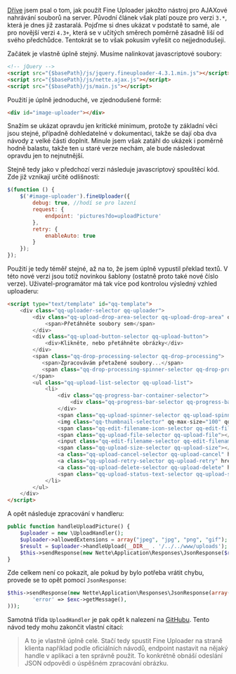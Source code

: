 [Dříve](ajax-upload-souboru-v-nette-pomoci-fine-uploaderu) jsem psal o tom, jak použít Fine Uploader jakožto nástroj pro AJAXové nahrávání souborů na server. Původní článek však platí pouze pro verzi `3.*`, která je dnes již zastaralá. Pojďme si dnes ukázat v podstatě to samé, ale pro novější verzi `4.3+`, která se v učitých směrech poměrně zásadně liší od svého předchůdce. Tentokrát se to však pokusím vyřešit co nejjednodušeji.

Začátek je vlastně úplně stejný. Musíme nalinkovat javascriptové soubory:

```html
<!-- jQuery -->
<script src="{$basePath}/js/jquery.fineuploader-4.3.1.min.js"></script>
<script src="{$basePath}/js/nette.ajax.js"></script>
<script src="{$basePath}/js/main.js"></script>
```

Použití je úplně jednoduché, ve zjednodušené formě:

```html
<div id="image-uploader"></div>
```

Snažím se ukázat opravdu jen kritické minimum, protože ty základní věci jsou stejné, případně dohledatelné v dokumentaci, takže se dají oba dva návody z velké části doplnit. Minule jsem však zatáhl do ukázek i poměrně hodně balastu, takže ten u staré verze nechám, ale bude následovat opravdu jen to nejnutnější.

Stejně tedy jako v předchozí verzi následuje javascriptový spouštěcí kód. Zde již vznikají určité odlišnosti:

```javascript
$(function () {
	$('#image-uploader').fineUploader({
		debug: true, //hodí se pro lazení
		request: {
			endpoint: 'pictures?do=uploadPicture'
		},
		retry: {
			enableAuto: true
		}
	});
});
```

Použití je tedy téměř stejné, až na to, že jsem úplně vypustil překlad textů. V této nové verzi jsou totiž novinkou šablony (ostatně proto také nové číslo verze). Uživatel-programátor má tak více pod kontrolou výsledný vzhled uploaderu:

```html
<script type="text/template" id="qq-template">
	<div class="qq-uploader-selector qq-uploader">
		<div class="qq-upload-drop-area-selector qq-upload-drop-area" qq-hide-dropzone>
			<span>Přetáhněte soubory sem</span>
		</div>
		<div class="qq-upload-button-selector qq-upload-button">
			<div>Klikněte, nebo přetáhněte obrázky</div>
		</div>
        <span class="qq-drop-processing-selector qq-drop-processing">
           <span>Zpracovávám přetažené soubory...</span>
           <span class="qq-drop-processing-spinner-selector qq-drop-processing-spinner"></span>
        </span>
		<ul class="qq-upload-list-selector qq-upload-list">
			<li>
				<div class="qq-progress-bar-container-selector">
					<div class="qq-progress-bar-selector qq-progress-bar"></div>
				</div>
				<span class="qq-upload-spinner-selector qq-upload-spinner"></span>
				<img class="qq-thumbnail-selector" qq-max-size="100" qq-server-scale>
				<span class="qq-edit-filename-icon-selector qq-edit-filename-icon"></span>
				<span class="qq-upload-file-selector qq-upload-file"></span>
				<input class="qq-edit-filename-selector qq-edit-filename" tabindex="0" type="text">
				<span class="qq-upload-size-selector qq-upload-size"></span>
				<a class="qq-upload-cancel-selector qq-upload-cancel" href="#">Zrušit</a>
				<a class="qq-upload-retry-selector qq-upload-retry" href="#">Opakovat</a>
				<a class="qq-upload-delete-selector qq-upload-delete" href="#">Smazat</a>
				<span class="qq-upload-status-text-selector qq-upload-status-text"></span>
			</li>
		</ul>
	</div>
</script>
```

A opět následuje zpracování v handleru:

```php
public function handleUploadPicture() {
	$uploader = new \UploadHandler();
	$uploader->allowedExtensions = array("jpeg", "jpg", "png", "gif");
	$result = $uploader->handleUpload(__DIR__ . '/../../www/uploads');
	$this->sendResponse(new Nette\Application\Responses\JsonResponse($result));
}
```

Zde celkem není co pokazit, ale pokud by bylo potřeba vrátit chybu, provede se to opět pomocí `JsonResponse`:

```php
$this->sendResponse(new Nette\Application\Responses\JsonResponse(array(
		'error' => $exc->getMessage(),
)));
```

Samotná třída `UploadHandler` je pak opět k nalezení na [GitHubu](https://github.com/Widen/fine-uploader-server/blob/master/php/traditional/handler.php). Tento návod tedy mohu zakončit vlastní citací:

> A to je vlastně úplně celé. Stačí tedy spustit Fine Uploader na straně klienta například podle oficiálních návodů, endpoint nastavit na nějaký handle v aplikaci a ten správně použit. To konkrétně obnáší odeslání JSON odpovědi o úspěšném zpracování obrázku.